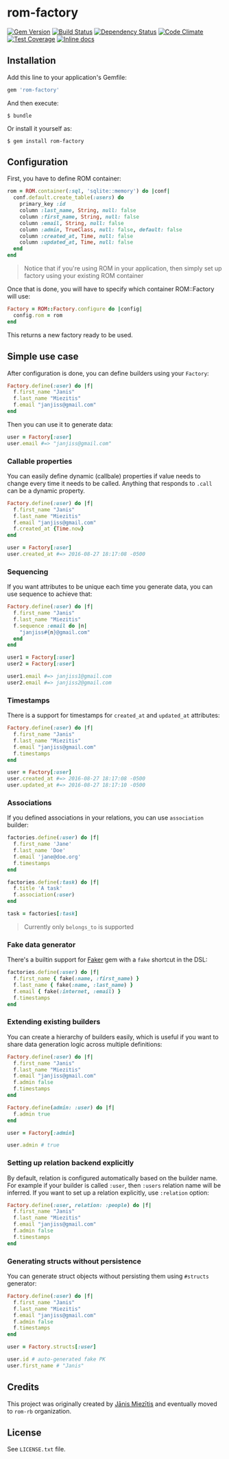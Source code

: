 [gem]: https://rubygems.org/gems/rom-factory
[travis]: https://travis-ci.org/rom-rb/rom-factory
[gemnasium]: https://gemnasium.com/rom-rb/rom-factory
[codeclimate]: https://codeclimate.com/github/rom-rb/rom-factory
[inchpages]: http://inch-ci.org/github/rom-rb/rom-factory

# rom-factory

[![Gem Version](https://badge.fury.io/rb/rom-factory.svg)][gem]
[![Build Status](https://travis-ci.org/rom-rb/rom-factory.svg?branch=master)][travis]
[![Dependency Status](https://gemnasium.com/rom-rb/rom-factory.svg)][gemnasium]
[![Code Climate](https://codeclimate.com/github/rom-rb/rom-factory/badges/gpa.svg)][codeclimate]
[![Test Coverage](https://codeclimate.com/github/rom-rb/rom-factory/badges/coverage.svg)][codeclimate]
[![Inline docs](http://inch-ci.org/github/rom-rb/rom-factory.svg?branch=master)][inchpages]

## Installation

Add this line to your application's Gemfile:

```ruby
gem 'rom-factory'
```

And then execute:

    $ bundle

Or install it yourself as:

    $ gem install rom-factory

## Configuration

First, you have to define ROM container:

```ruby
rom = ROM.container(:sql, 'sqlite::memory') do |conf|
  conf.default.create_table(:users) do
    primary_key :id
    column :last_name, String, null: false
    column :first_name, String, null: false
    column :email, String, null: false
    column :admin, TrueClass, null: false, default: false
    column :created_at, Time, null: false
    column :updated_at, Time, null: false
  end
end
```

> Notice that if you're using ROM in your application, then simply set up factory using your existing ROM container

Once that is done, you will have to specify which container ROM::Factory will use:

```ruby
Factory = ROM::Factory.configure do |config|
  config.rom = rom
end
```

This returns a new factory ready to be used.

## Simple use case

After configuration is done, you can define builders using your `Factory`:

```ruby
Factory.define(:user) do |f|
  f.first_name "Janis"
  f.last_name "Miezitis"
  f.email "janjiss@gmail.com"
end
```

Then you can use it to generate data:

```ruby
user = Factory[:user]
user.email #=> "janjiss@gmail.com"
```

### Callable properties

You can easily define dynamic (callbale) properties if value needs to change every time it needs to be called.
Anything that responds to `.call` can be a dynamic property.

```ruby
Factory.define(:user) do |f|
  f.first_name "Janis"
  f.last_name "Miezitis"
  f.email "janjiss@gmail.com"
  f.created_at {Time.now}
end

user = Factory[:user]
user.created_at #=> 2016-08-27 18:17:08 -0500
```

### Sequencing

If you want attributes to be unique each time you generate data, you can use sequence to achieve that:

```ruby
Factory.define(:user) do |f|
  f.first_name "Janis"
  f.last_name "Miezitis"
  f.sequence :email do |n|
    "janjiss#{n}@gmail.com"
  end
end

user1 = Factory[:user]
user2 = Factory[:user]

user1.email #=> janjiss1@gmail.com
user2.email #=> janjiss2@gmail.com
```

### Timestamps

There is a support for timestamps for `created_at` and `updated_at` attributes:

```ruby
Factory.define(:user) do |f|
  f.first_name "Janis"
  f.last_name "Miezitis"
  f.email "janjiss@gmail.com"
  f.timestamps
end

user = Factory[:user]
user.created_at #=> 2016-08-27 18:17:08 -0500
user.updated_at #=> 2016-08-27 18:17:10 -0500
```

### Associations

If you defined associations in your relations, you can use `association` builder:

``` ruby
factories.define(:user) do |f|
  f.first_name 'Jane'
  f.last_name 'Doe'
  f.email 'jane@doe.org'
  f.timestamps
end

factories.define(:task) do |f|
  f.title 'A task'
  f.association(:user)
end

task = factories[:task]
```

> Currently only `belongs_to` is supported

### Fake data generator

There's a builtin support for [Faker](https://github.com/stympy/faker) gem with a `fake` shortcut in the DSL:


``` ruby
factories.define(:user) do |f|
  f.first_name { fake(:name, :first_name) }
  f.last_name { fake(:name, :last_name) }
  f.email { fake(:internet, :email) }
  f.timestamps
end
```

### Extending existing builders

You can create a hierarchy of builders easily, which is useful if you want to share data generation logic across
multiple definitions:

``` ruby
Factory.define(:user) do |f|
  f.first_name "Janis"
  f.last_name "Miezitis"
  f.email "janjiss@gmail.com"
  f.admin false
  f.timestamps
end

Factory.define(admin: :user) do |f|
  f.admin true
end

user = Factory[:admin]

user.admin # true
```

### Setting up relation backend explicitly

By default, relation is configured automatically based on the builder name. For example if your builder is called `:user`, then `:users`
relation name will be inferred. If you want to set up a relation explicitly, use `:relation` option:

``` ruby
Factory.define(:user, relation: :people) do |f|
  f.first_name "Janis"
  f.last_name "Miezitis"
  f.email "janjiss@gmail.com"
  f.admin false
  f.timestamps
end
```

### Generating structs without persistence

You can generate struct objects without persisting them using `#structs` generator:

``` ruby
Factory.define(:user) do |f|
  f.first_name "Janis"
  f.last_name "Miezitis"
  f.email "janjiss@gmail.com"
  f.admin false
  f.timestamps
end

user = Factory.structs[:user]

user.id # auto-generated fake PK
user.first_name # "Janis"
```

## Credits

This project was originally created by [Jānis Miezītis](https://github.com/janjiss) and eventually moved to `rom-rb` organization.

## License

See `LICENSE.txt` file.
